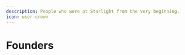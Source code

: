 ```yaml
---
description: People who were at Starlight from the very beginning.
icon: user-crown
---
```


# Founders

